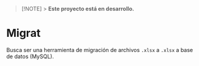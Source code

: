 > [!NOTE] > **Este proyecto está en desarrollo.**

# Migrat

Busca ser una herramienta de migración de archivos `.xlsx` a `.xlsx` a base de datos (MySQL).
